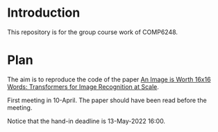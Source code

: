 # Introduction
This repository is for the group course work of COMP6248.

# Plan
The aim is to reproduce the code of the paper [An Image is Worth 16x16 Words: Transformers for Image Recognition at Scale](https://openreview.net/forum?id=YicbFdNTTy).

First meeting in 10-April. The paper should have been read before the meeting.

Notice that the hand-in deadline is 13-May-2022 16:00.
